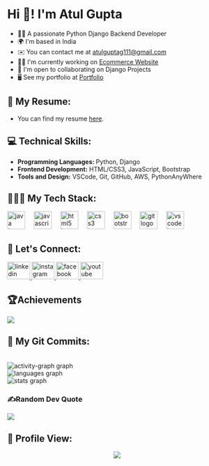# Hi 👋! I'm Atul Gupta

* 👨‍💻 A passionate Python Django Backend Developer
* 🌍 I'm based in India
* ✉️ You can contact me at [atulguptag111@gmail.com](mailto:atulguptag111@gmail.com)
* 👨‍💻 I'm currently working on [Ecommerce Website](https://github.com/atulguptag/Django-eCommerce-Website)
* 🤝 I'm open to collaborating on Django Projects
* 🖥️ See my portfolio at [Portfolio](https://atulguptag.github.io/)

## 📝 My Resume:

- You can find my resume [here](https://drive.google.com/file/d/1ohlmeZt6OviPW2wB6JYoE_5p6-3X-vjk/view?usp=sharing).

## 💻 Technical Skills:

- **Programming Languages:** Python, Django
- **Frontend Development:** HTML/CSS3, JavaScript, Bootstrap
- **Tools and Design:** VSCode, Git, GitHub, AWS, PythonAnyWhere

## 🧑🏻‍💻 My Tech Stack:

<div align="left">
  <img src="https://cdn.jsdelivr.net/gh/devicons/devicon/icons/python/python-original-wordmark.svg" height="41" alt="java logo"  />
  <img width="12" />
  <img src="https://cdn.jsdelivr.net/gh/devicons/devicon/icons/django/django-plain.svg" height="41" alt="javascript logo"  />
  <img width="12" />
  <img src="https://cdn.jsdelivr.net/gh/devicons/devicon/icons/html5/html5-original.svg" height="41" alt="html5 logo"  />
  <img width="12" />
  <img src="https://cdn.jsdelivr.net/gh/devicons/devicon/icons/css3/css3-original.svg" height="41" alt="css3 logo"  />
  <img width="12" />
  <img src="https://cdn.jsdelivr.net/gh/devicons/devicon/icons/bootstrap/bootstrap-original.svg" height="41" alt="bootstrap logo"  />
  <img width="12" />
  <img src="https://cdn.jsdelivr.net/gh/devicons/devicon/icons/git/git-original.svg" height="41" alt="git logo"  />
  <img width="12" />
  <img src="https://cdn.jsdelivr.net/gh/devicons/devicon/icons/vscode/vscode-original.svg" height="41" alt="vscode logo"  />
</div>

## 💬 Let's Connect:

<div align="left">
  <a href="https://www.linkedin.com/in/atulguptag/" target="_blank">
    <img src="https://raw.githubusercontent.com/maurodesouza/profile-readme-generator/master/src/assets/icons/social/linkedin/default.svg" width="52" height="40" alt="linkedin logo"  />
  </a>
  <a href="https://www.instagram.com/itsatulguptag/" target="_blank">
    <img src="https://raw.githubusercontent.com/maurodesouza/profile-readme-generator/master/src/assets/icons/social/instagram/default.svg" width="52" height="40" alt="instagram logo"  />
  </a>
  <a href="https://www.facebook.com/itsatulguptag/" target="_blank">
    <img src="https://raw.githubusercontent.com/maurodesouza/profile-readme-generator/master/src/assets/icons/social/facebook/default.svg" width="52" height="40" alt="facebook logo"  />
  </a>
  <a href="https://www.youtube.com/@atulgupta-g/?sub_confirmation=1/" target="_blank">
    <img src="https://raw.githubusercontent.com/maurodesouza/profile-readme-generator/master/src/assets/icons/social/youtube/default.svg" width="52" height="40" alt="youtube logo"  />
  </a>
</div>

## 🏆Achievements

![](https://github-trophies.vercel.app/?username=atulguptag&theme=gruvbox&no-frame=false&no-bg=false&margin-w=4)

## 📌 My Git Commits:

<br clear="both">

<div align="left">
  <img src="https://github-readme-activity-graph.vercel.app/graph?username=atulguptag&radius=16&theme=react&area=true&order=5" height="auto" alt="activity-graph graph"  />

  <br>

  <img src="https://github-readme-stats.vercel.app/api/top-langs?username=atulguptag&locale=en&hide_title=false&layout=compact&card_width=320&langs_count=5&theme=dracula&hide_border=false&order=2" height="auto" alt="languages graph"  />

  <br>

  <img src="https://github-readme-stats.vercel.app/api?username=atulguptag&hide_title=false&hide_rank=false&show_icons=true&include_all_commits=true&count_private=true&disable_animations=false&theme=dracula&locale=en&hide_border=false&order=1" height="auto" alt="stats graph"  />
</div>

### ✍️Random Dev Quote

![](https://quotes-github-readme.vercel.app/api?type=horizontal&theme=radica)

## 👀 Profile View:

<div align="center">
  <img src="https://profile-counter.glitch.me/atulguptag/count.svg"/>
</div>
